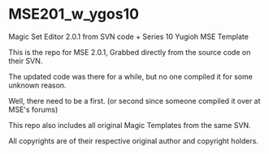 # MSE201_w_ygos10
Magic Set Editor 2.0.1 from SVN code + Series 10 Yugioh MSE Template 

This is the repo for MSE 2.0.1, Grabbed directly from the source code on their SVN.

The updated code was there for a while, but no one compiled it for some unknown reason.

Well, there need to be a first.
(or second since someone compiled it over at MSE's forums)

This repo also includes all original Magic Templates from the same SVN.

All copyrights are of their respective original author and copyright holders.

